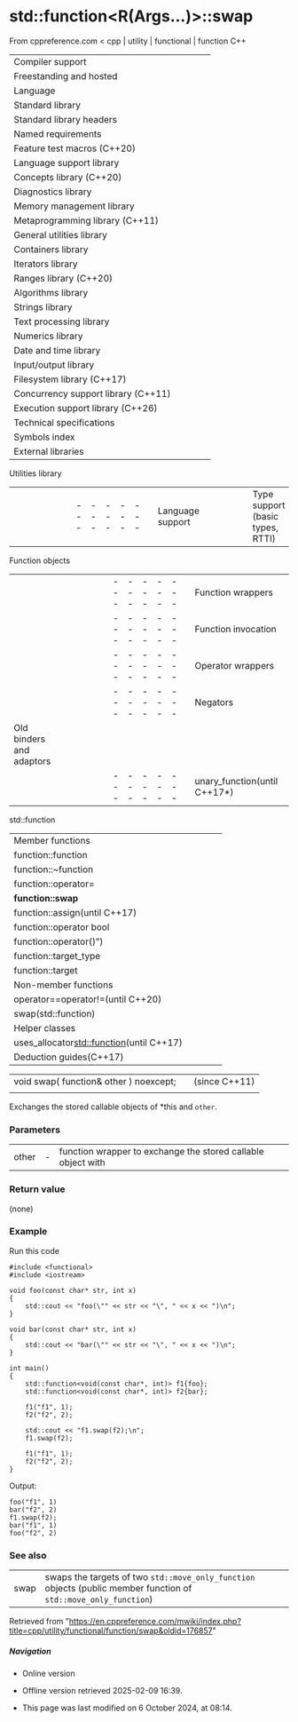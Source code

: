 # std::function<R(Args...)>::swap

From cppreference.com
< cpp‎ | utility‎ | functional‎ | function
C++

|  |  |  |  |  |
| --- | --- | --- | --- | --- |
| Compiler support | | | | |
| Freestanding and hosted | | | | |
| Language | | | | |
| Standard library | | | | |
| Standard library headers | | | | |
| Named requirements | | | | |
| Feature test macros (C++20) | | | | |
| Language support library | | | | |
| Concepts library (C++20) | | | | |
| Diagnostics library | | | | |
| Memory management library | | | | |
| Metaprogramming library (C++11) | | | | |
| General utilities library | | | | |
| Containers library | | | | |
| Iterators library | | | | |
| Ranges library (C++20) | | | | |
| Algorithms library | | | | |
| Strings library | | | | |
| Text processing library | | | | |
| Numerics library | | | | |
| Date and time library | | | | |
| Input/output library | | | | |
| Filesystem library (C++17) | | | | |
| Concurrency support library (C++11) | | | | |
| Execution support library (C++26) | | | | |
| Technical specifications | | | | |
| Symbols index | | | | |
| External libraries | | | | |

Utilities library

|  |  |  |  |  |  |  |  |  |  |  |  |  |  |  |  |  |  |  |  |  |  |  |  |  |  |  |  |  |  |  |  |  |  |  |  |  |  |  |  |  |  |  |  |  |  |  |  |  |  |  |  |  |  |  |  |  |  |  |  |  |  |  |  |  |  |  |  |  |  |  |  |  |  |  |  |  |  |  |  |  |  |  |  |  |  |  |  |  |  |  |  |  |  |  |  |  |  |  |  |  |  |  |  |  |  |  |  |  |  |  |  |  |  |  |  |  |  |  |  |  |  |  |  |  |  |  |  |  |  |  |  |  |  |  |  |  |  |  |  |  |  |  |  |  |  |  |  |  |  |  |  |  |  |  |  |  |  |  |  |  |  |  |  |  |  |  |  |  |  |  |  |  |  |  |  |  |  |  |  |  |  |  |  |  |  |  |  |  |  |  |  |  |  |  |  |  |  |  |  |  |  |  |  |  |  |  |  |  |  |  |  |  |  |  |  |  |  |  |  |  |  |  |  |  |  |  |  |  |  |  |  |  |  |  |  |  |  |  |  |  |  |  |  |  |  |  |  |  |  |  |  |  |  |  |  |  |  |  |  |  |  |  |  |  |  |  |  |  |  |  |  |  |  |  |  |  |  |  |  |  |  |  |  |  |  |  |  |  |  |  |  |  |  |  |  |  |  |  |  |  |  |  |  |  |  |  |  |  |  |  |  |  |  |  |  |  |  |  |  |  |  |  |  |  |  |  |  |  |  |  |  |  |  |  |
| --- | --- | --- | --- | --- | --- | --- | --- | --- | --- | --- | --- | --- | --- | --- | --- | --- | --- | --- | --- | --- | --- | --- | --- | --- | --- | --- | --- | --- | --- | --- | --- | --- | --- | --- | --- | --- | --- | --- | --- | --- | --- | --- | --- | --- | --- | --- | --- | --- | --- | --- | --- | --- | --- | --- | --- | --- | --- | --- | --- | --- | --- | --- | --- | --- | --- | --- | --- | --- | --- | --- | --- | --- | --- | --- | --- | --- | --- | --- | --- | --- | --- | --- | --- | --- | --- | --- | --- | --- | --- | --- | --- | --- | --- | --- | --- | --- | --- | --- | --- | --- | --- | --- | --- | --- | --- | --- | --- | --- | --- | --- | --- | --- | --- | --- | --- | --- | --- | --- | --- | --- | --- | --- | --- | --- | --- | --- | --- | --- | --- | --- | --- | --- | --- | --- | --- | --- | --- | --- | --- | --- | --- | --- | --- | --- | --- | --- | --- | --- | --- | --- | --- | --- | --- | --- | --- | --- | --- | --- | --- | --- | --- | --- | --- | --- | --- | --- | --- | --- | --- | --- | --- | --- | --- | --- | --- | --- | --- | --- | --- | --- | --- | --- | --- | --- | --- | --- | --- | --- | --- | --- | --- | --- | --- | --- | --- | --- | --- | --- | --- | --- | --- | --- | --- | --- | --- | --- | --- | --- | --- | --- | --- | --- | --- | --- | --- | --- | --- | --- | --- | --- | --- | --- | --- | --- | --- | --- | --- | --- | --- | --- | --- | --- | --- | --- | --- | --- | --- | --- | --- | --- | --- | --- | --- | --- | --- | --- | --- | --- | --- | --- | --- | --- | --- | --- | --- | --- | --- | --- | --- | --- | --- | --- | --- | --- | --- | --- | --- | --- | --- | --- | --- | --- | --- | --- | --- | --- | --- | --- | --- | --- | --- | --- | --- | --- | --- | --- | --- | --- | --- | --- | --- | --- | --- | --- | --- | --- | --- | --- | --- | --- | --- | --- | --- | --- | --- | --- | --- | --- | --- | --- | --- | --- | --- | --- | --- | --- | --- | --- | --- | --- | --- | --- | --- | --- | --- | --- | --- | --- | --- | --- | --- | --- | --- | --- |
| |  |  |  |  |  | | --- | --- | --- | --- | --- | | Language support | | | | | | Type support (basic types, RTTI) | | | | | | Library feature-test macros (C++20) | | | | | | Program utilities | | | | | | Coroutine support (C++20) | | | | | | Variadic functions | | | | | | is_constant_evaluated(C++20) | | | | | | is_within_lifetime(C++26) | | | | | | initializer_list(C++11) | | | | | | source_location(C++20) | | | | | | Three-way comparison | | | | | | three_way_comparablethree_way_comparable_with(C++20)(C++20) | | | | | | strong_ordering(C++20) | | | | | | weak_ordering(C++20) | | | | | | partial_ordering(C++20) | | | | | | common_comparison_category(C++20) | | | | | | compare_three_way_result(C++20) | | | | | | compare_three_way(C++20) | | | | | | strong_order(C++20) | | | | | | weak_order(C++20) | | | | | | partial_order(C++20) | | | | | | compare_strong_order_fallback(C++20) | | | | | | compare_weak_order_fallback(C++20) | | | | | | compare_partial_order_fallback(C++20) | | | | | | |  |  |  |  |  |  |  |  |  |  |  |  | | --- | --- | --- | --- | --- | --- | --- | --- | --- | --- | --- | --- | | |  |  |  |  |  | | --- | --- | --- | --- | --- | | is_eqis_ltis_lteq(C++20)(C++20)(C++20) | | | | | | |  |  |  |  |  | | --- | --- | --- | --- | --- | | is_neqis_gtis_gteq(C++20)(C++20)(C++20) | | | | | | | |  | | | | | | |  |  |  |  |  | | --- | --- | --- | --- | --- | | General utilities | | | | | | |  |  |  |  |  | | --- | --- | --- | --- | --- | | Function objects | | | | | | Bit manipulation (C++20) | | | | | | bitset | | | | | | hash(C++11) | | | | | | | Relational operators (deprecated in C++20) | | | | | | |  |  |  |  |  |  |  |  |  |  |  |  | | --- | --- | --- | --- | --- | --- | --- | --- | --- | --- | --- | --- | | |  |  |  |  |  | | --- | --- | --- | --- | --- | | rel_ops::operator!=rel_ops::operator> | | | | | | |  |  |  |  |  | | --- | --- | --- | --- | --- | | rel_ops::operator<=rel_ops::operator>= | | | | | | | Integer comparison functions | | | | | | |  |  |  |  |  | | --- | --- | --- | --- | --- | | cmp_equalcmp_lesscmp_less_than(C++20)(C++20)(C++20) | | | | | | |  |  |  |  |  | | --- | --- | --- | --- | --- | | cmp_not_equalcmp_greatercmp_greater_than(C++20)(C++20)(C++20) | | | | | | | in_range(C++20) | | | | | | Swap and type operations | | | | | | |  |  |  |  |  | | --- | --- | --- | --- | --- | | swap | | | | | | ranges::swap(C++20) | | | | | | exchange(C++14) | | | | | | declval(C++11) | | | | | | to_underlying(C++23) | | | | | | |  |  |  |  |  | | --- | --- | --- | --- | --- | | forward(C++11) | | | | | | forward_like(C++23) | | | | | | move(C++11) | | | | | | move_if_noexcept(C++11) | | | | | | as_const(C++17) | | | | | | | Common vocabulary types | | | | | | |  |  |  |  |  | | --- | --- | --- | --- | --- | | pair | | | | | | tuple(C++11) | | | | | | optional(C++17) | | | | | | any(C++17) | | | | | | variant(C++17) | | | | | | |  |  |  |  |  | | --- | --- | --- | --- | --- | | tuple_size(C++11) | | | | | | tuple_element(C++11) | | | | | | apply(C++17) | | | | | | make_from_tuple(C++17) | | | | | | expected(C++23) | | | | | | |  | | | | | |  | | | | | |  | | | | | | |

Function objects

|  |  |  |  |  |  |  |  |  |  |  |  |  |  |  |  |  |  |  |  |  |  |  |  |  |  |  |  |  |  |  |  |  |  |  |  |  |  |  |  |  |  |  |  |  |  |  |  |  |  |  |  |  |  |  |  |  |  |  |  |  |  |  |  |  |  |  |
| --- | --- | --- | --- | --- | --- | --- | --- | --- | --- | --- | --- | --- | --- | --- | --- | --- | --- | --- | --- | --- | --- | --- | --- | --- | --- | --- | --- | --- | --- | --- | --- | --- | --- | --- | --- | --- | --- | --- | --- | --- | --- | --- | --- | --- | --- | --- | --- | --- | --- | --- | --- | --- | --- | --- | --- | --- | --- | --- | --- | --- | --- | --- | --- | --- | --- | --- |
| |  |  |  |  |  | | --- | --- | --- | --- | --- | | Function wrappers | | | | | | function(C++11) | | | | | | move_only_function(C++23) | | | | | | copyable_function(C++26) | | | | | | function_ref(C++26) | | | | | | mem_fn(C++11) | | | | | | bad_function_call(C++11) | | | | | | |  |  |  |  |  | | --- | --- | --- | --- | --- | | Partial function application | | | | | | bind_frontbind_back(C++20)(C++23) | | | | | | bind(C++11) | | | | | | is_bind_expression(C++11) | | | | | | is_placeholder(C++11) | | | | | | _1, _2, _3, ...(C++11) | | | | | |
| |  |  |  |  |  | | --- | --- | --- | --- | --- | | Function invocation | | | | | | invokeinvoke_r(C++17)(C++23) | | | | | | Identity function object | | | | | | identity(C++20) | | | | | | |  |  |  |  |  | | --- | --- | --- | --- | --- | | Reference wrappers | | | | | | reference_wrapper(C++11) | | | | | | refcref(C++11)(C++11) | | | | | | unwrap_referenceunwrap_ref_decay(C++20)(C++20) | | | | | |
| |  |  |  |  |  | | --- | --- | --- | --- | --- | | Operator wrappers | | | | | | |  |  |  |  |  | | --- | --- | --- | --- | --- | | plus | | | | | | minus | | | | | | negate | | | | | | multiplies | | | | | | divides | | | | | | modulus | | | | | | bit_and | | | | | | bit_or | | | | | | bit_not(C++14) | | | | | | bit_xor | | | | | | |  |  |  |  |  | | --- | --- | --- | --- | --- | | equal_to | | | | | | not_equal_to | | | | | | greater | | | | | | less | | | | | | greater_equal | | | | | | less_equal | | | | | | logical_and | | | | | | logical_or | | | | | | logical_not | | | | | |  | | | | | | | |  |  |  |  |  | | --- | --- | --- | --- | --- | | Transparent operator wrappers | | | | | | |  |  |  |  |  | | --- | --- | --- | --- | --- | | plus<>(C++14) | | | | | | minus<>(C++14) | | | | | | negate<>(C++14) | | | | | | multiplies<>(C++14) | | | | | | divides<>(C++14) | | | | | | modulus<>(C++14) | | | | | | bit_and<>(C++14) | | | | | | bit_or<>(C++14) | | | | | | bit_not<>(C++14) | | | | | | bit_xor<>(C++14) | | | | | | |  |  |  |  |  | | --- | --- | --- | --- | --- | | equal_to<>(C++14) | | | | | | not_equal_to<>(C++14) | | | | | | greater<>(C++14) | | | | | | less<>(C++14) | | | | | | greater_equal<>(C++14) | | | | | | less_equal<>(C++14) | | | | | | logical_and<>(C++14) | | | | | | logical_or<>(C++14) | | | | | | logical_not<>(C++14) | | | | | |  | | | | | | |
| |  |  |  |  |  | | --- | --- | --- | --- | --- | | Negators | | | | | | not_fn(C++17) | | | | | | Searchers | | | | | | default_searcher(C++17) | | | | | | boyer_moore_searcher(C++17) | | | | | | boyer_moore_horspool_searcher(C++17) | | | | | | |  |  |  |  |  | | --- | --- | --- | --- | --- | | Constrained comparators | | | | | | ranges::equal_to(C++20) | | | | | | ranges::not_equal_to(C++20) | | | | | | ranges::greater(C++20) | | | | | | ranges::less(C++20) | | | | | | ranges::greater_equal(C++20) | | | | | | ranges::less_equal(C++20) | | | | | | compare_three_way(C++20) | | | | | |
| Old binders and adaptors | | | | |
| |  |  |  |  |  | | --- | --- | --- | --- | --- | | unary_function(until C++17\*) | | | | | | binary_function(until C++17\*) | | | | | | ptr_fun(until C++17\*) | | | | | | pointer_to_unary_function(until C++17\*) | | | | | | pointer_to_binary_function(until C++17\*) | | | | | | mem_fun(until C++17\*) | | | | | | mem_fun_tmem_fun1_tconst_mem_fun_tconst_mem_fun1_t(until C++17\*)(until C++17\*)(until C++17\*)(until C++17\*) | | | | | | not1(until C++20\*) | | | | | | not2(until C++20\*) | | | | | | |  |  |  |  |  | | --- | --- | --- | --- | --- | | binder1stbinder2nd(until C++17\*)(until C++17\*) | | | | | | bind1stbind2nd(until C++17\*)(until C++17\*) | | | | | |  | | | | | | mem_fun_ref(until C++17\*) | | | | | | mem_fun_ref_tmem_fun1_ref_tconst_mem_fun_ref_tconst_mem_fun1_ref_t(until C++17\*)(until C++17\*)(until C++17\*)(until C++17\*) | | | | | | unary_negate(until C++20\*) | | | | | | binary_negate(until C++20\*) | | | | | |

std::function

|  |  |  |  |  |
| --- | --- | --- | --- | --- |
| Member functions | | | | |
| function::function | | | | |
| function::~function | | | | |
| function::operator= | | | | |
| ****function::swap**** | | | | |
| function::assign(until C++17) | | | | |
| function::operator bool | | | | |
| function::operator()") | | | | |
| function::target_type | | | | |
| function::target | | | | |
| Non-member functions | | | | |
| operator==operator!=(until C++20) | | | | |
| swap(std::function) | | | | |
| Helper classes | | | | |
| uses_allocator<std::function>(until C++17) | | | | |
| Deduction guides(C++17) | | | | |

|  |  |  |
| --- | --- | --- |
| void swap( function& other ) noexcept; |  | (since C++11) |
|  |  |  |

Exchanges the stored callable objects of \*this and `other`.

### Parameters

|  |  |  |
| --- | --- | --- |
| other | - | function wrapper to exchange the stored callable object with |

### Return value

(none)

### Example

Run this code

```
#include <functional>
#include <iostream>
 
void foo(const char* str, int x)
{
    std::cout << "foo(\"" << str << "\", " << x << ")\n";
}
 
void bar(const char* str, int x)
{
    std::cout << "bar(\"" << str << "\", " << x << ")\n";
}
 
int main()
{
    std::function<void(const char*, int)> f1{foo};
    std::function<void(const char*, int)> f2{bar};
 
    f1("f1", 1);
    f2("f2", 2);
 
    std::cout << "f1.swap(f2);\n";
    f1.swap(f2);
 
    f1("f1", 1);
    f2("f2", 2);
}

```

Output:

```
foo("f1", 1)
bar("f2", 2)
f1.swap(f2);
bar("f1", 1)
foo("f2", 2)

```

### See also

|  |  |
| --- | --- |
| swap | swaps the targets of two `std::move_only_function` objects   (public member function of `std::move_only_function`) |

Retrieved from "<https://en.cppreference.com/mwiki/index.php?title=cpp/utility/functional/function/swap&oldid=176857>"

##### Navigation

- Online version
- Offline version retrieved 2025-02-09 16:39.

- This page was last modified on 6 October 2024, at 08:14.
